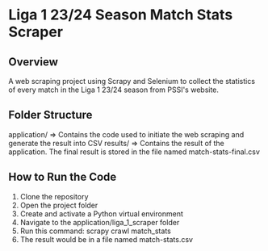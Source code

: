 # Liga 1 23/24 Season Match Stats Scraper

## Overview
A web scraping project using Scrapy and Selenium to collect the statistics of every match in the Liga 1 23/24 season from PSSI's website.

## Folder Structure
application/ => Contains the code used to initiate the web scraping and generate the result into CSV
results/ => Contains the result of the application. The final result is stored in the file named match-stats-final.csv

## How to Run the Code
1. Clone the repository
2. Open the project folder
3. Create and activate a Python virtual environment
4. Navigate to the application/liga_1_scraper folder
5. Run this command: scrapy crawl match_stats
6. The result would be in a file named match-stats.csv
